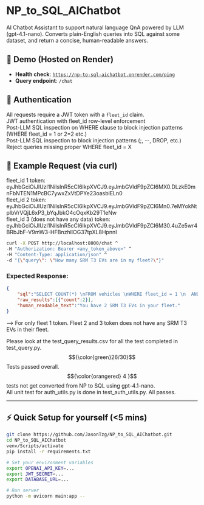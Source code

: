 # NP_to_SQL_AIChatbot

AI Chatbot Assistant to support natural language QnA powered by LLM (gpt-4.1-nano). Converts plain-English queries into SQL against some dataset, and return a concise, human-readable answers.

## 🚀 Demo (Hosted on Render)

- **Health check**: [`https://np-to-sql-aichatbot.onrender.com/ping`](https://np-to-sql-aichatbot.onrender.com/ping)
- **Query endpoint**: `/chat`

## 🔐 Authentication

All requests require a JWT token with a `fleet_id` claim.  
JWT authentication with fleet_id row-level enforcement  
Post-LLM SQL inspection on WHERE clause to block injection patterns (WHERE fleet_id = 1 or 2=2 etc.)  
Post-LLM SQL inspection to block injection patterns (;, --, DROP, etc.)  
Reject queries missing proper WHERE fleet_id = X

## 🧪 Example Request (via curl)

fleet_id 1 token: eyJhbGciOiJIUzI1NiIsInR5cCI6IkpXVCJ9.eyJmbGVldF9pZCI6MX0.DLzkE0mnFbNTEN1MPcBC7ywxZxVtDPYe23oasblELn0  
fleet_id 2 token: eyJhbGciOiJIUzI1NiIsInR5cCI6IkpXVCJ9.eyJmbGVldF9pZCI6Mn0.7eMYokNtpIbVrVQjL6xP3_bYqJbkO4cOqxKb29T1eNw  
fleet_id 3 (does not have any data) token: eyJhbGciOiJIUzI1NiIsInR5cCI6IkpXVCJ9.eyJmbGVldF9pZCI6M30.4uZe5wr4BRbJbF-V9mW3-HFBnzhlIOG37tpXL8HpnnI  

```bash
curl -X POST http://localhost:8000/chat ^
-H "Authorization: Bearer <any_token_above>" ^
-H "Content-Type: application/json" ^
-d "{\"query\": \"How many SRM T3 EVs are in my fleet?\"}"
```

### Expected Response:
```json
{
    "sql":"SELECT COUNT(*) \nFROM vehicles \nWHERE fleet_id = 1 \n  AND model = 'SRM T3'",
    "raw_results":[{"count":2}],
    "human_readable_text":"You have 2 SRM T3 EVs in your fleet."
}
```
--> For only fleet 1 token. Fleet 2 and 3 token does not have any SRM T3 EVs in their fleet.

Please look at the test_query_results.csv for all the test completed in test_query.py.  
$${\color{green}26/30}$$ Tests passed overall.  $${\color{orangered} 4 }$$ tests not get converted from NP to SQL using gpt-4.1-nano.  
All unit test for auth_utils.py is done in test_auth_utils.py. All passes.

---

## ⚡ Quick Setup for yourself (<5 mins)

```bash
git clone https://github.com/JasonTzg/NP_to_SQL_AIChatbot.git
cd NP_to_SQL_AIChatbot
venv/Scripts/activate
pip install -r requirements.txt

# Set your environment variables
export OPENAI_API_KEY=...
export JWT_SECRET=...
export DATABASE_URL=...

# Run server
python -m uvicorn main:app --
```